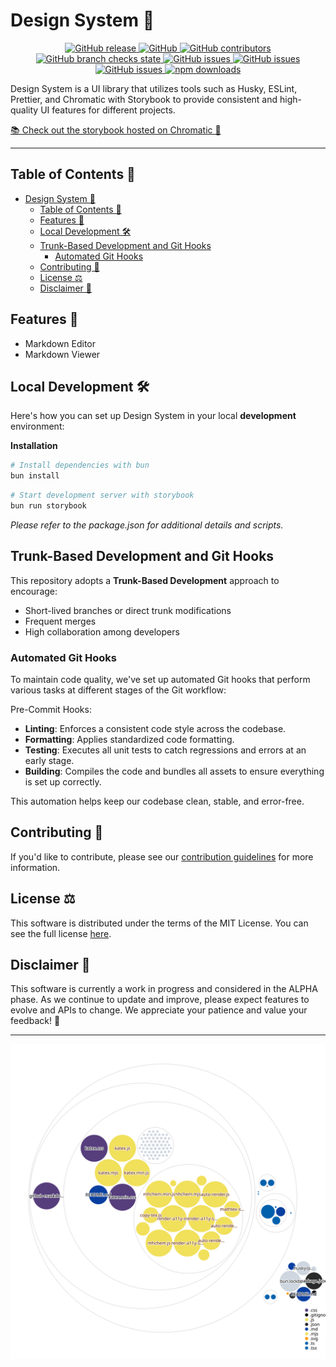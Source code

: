 # Design System 🎨

<p align="center">
    <a href="https://github.com/HarrisFauntleroy/design-system/releases">
        <img alt="GitHub release" src="https://img.shields.io/github/package-json/v/HarrisFauntleroy/design-system?&style=for-the-badge">
    </a>
    <a href="/LICENSE.md">
        <img alt="GitHub" src="https://img.shields.io/github/license/HarrisFauntleroy/design-system?&style=for-the-badge">
    </a>
    <a href="https://github.com/HarrisFauntleroy/design-system/graphs/contributors">
        <img alt="GitHub contributors" src="https://img.shields.io/github/contributors-anon/HarrisFauntleroy/design-system?&style=for-the-badge">
    </a>
    <a href="https://github.com/HarrisFauntleroy/design-system/actions">
        <img alt="GitHub branch checks state" src="https://img.shields.io/github/checks-status/HarrisFauntleroy/design-system/main?&style=for-the-badge">
    </a>
    <a href="https://github.com/HarrisFauntleroy/design-system/issues?q=is%3Aopen+is%3Aissue">
        <img alt="GitHub issues" src="https://img.shields.io/github/issues/HarrisFauntleroy/design-system?&style=for-the-badge">
    </a>
    <a href="https://github.com/HarrisFauntleroy/design-system/issues?q=is%3Aopen+is%3Aissue">
        <img alt="GitHub issues" src="https://img.shields.io/github/last-commit/HarrisFauntleroy/design-system?&style=for-the-badge">
    </a>
    </a>
    <a href="https://github.com/HarrisFauntleroy/design-system/issues?q=is%3Aopen+is%3Aissue">
        <img alt="GitHub issues" src="https://img.shields.io/github/commit-activity/w/HarrisFauntleroy/design-system?&style=for-the-badge">
    </a>
        <a href="https://www.npmjs.com/package/@harrisfauntleroy/design-system?activeTab=readme">
        <img alt="npm downloads" src="https://img.shields.io/npm/dt/%40harrisfauntleroy/design-system?&style=for-the-badge">
    </a>
</p>

Design System is a UI library that utilizes tools such as Husky, ESLint,
Prettier, and Chromatic with Storybook to provide consistent and high-quality UI
features for different projects.

[📚 Check out the storybook hosted on Chromatic 🎨](https://main--64d482866191a67a0437dc6b.chromatic.com)

---

## Table of Contents 📖

- [Design System 🎨](#design-system-)
  - [Table of Contents 📖](#table-of-contents-)
  - [Features 🚀](#features-)
  - [Local Development 🛠️](#local-development-️)
  - [Trunk-Based Development and Git Hooks](#trunk-based-development-and-git-hooks)
    - [Automated Git Hooks](#automated-git-hooks)
  - [Contributing 🤝](#contributing-)
  - [License ⚖️](#license-️)
  - [Disclaimer 🚨](#disclaimer-)

## Features 🚀

- Markdown Editor
- Markdown Viewer

## Local Development 🛠️

Here's how you can set up Design System in your local **development**
environment:

**Installation**

```zsh
# Install dependencies with bun
bun install
```

```zsh
# Start development server with storybook
bun run storybook
```

_Please refer to the package.json for additional details and scripts._

## Trunk-Based Development and Git Hooks

This repository adopts a **Trunk-Based Development** approach to encourage:

- Short-lived branches or direct trunk modifications
- Frequent merges
- High collaboration among developers

### Automated Git Hooks

To maintain code quality, we've set up automated Git hooks that perform various
tasks at different stages of the Git workflow:

Pre-Commit Hooks:

- **Linting**: Enforces a consistent code style across the codebase.
- **Formatting**: Applies standardized code formatting.
- **Testing**: Executes all unit tests to catch regressions and errors at an
  early stage.
- **Building**: Compiles the code and bundles all assets to ensure everything is
  set up correctly.

This automation helps keep our codebase clean, stable, and error-free.

## Contributing 🤝

If you'd like to contribute, please see our
[contribution guidelines](CONTRIBUTING.md) for more information.

## License ⚖️

This software is distributed under the terms of the MIT License. You can see the
full license [here](LICENSE).

## Disclaimer 🚨

This software is currently a work in progress and considered in the ALPHA phase.
As we continue to update and improve, please expect features to evolve and APIs
to change. We appreciate your patience and value your feedback! 🙌

---

![Visualization of this repo](./diagram.svg)
